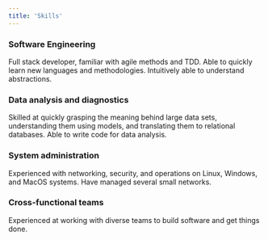 ```yaml
---
title: 'Skills'
---
```

### Software Engineering ###

Full stack developer, familiar with agile methods and TDD. Able to quickly learn new languages and methodologies.
Intuitively able to understand abstractions.

### Data analysis and diagnostics ###

Skilled at quickly grasping the meaning behind large data sets, understanding them using models, and translating them to
relational databases. Able to write code for data analysis.

### System administration ###

Experienced with networking, security, and operations on Linux, Windows, and MacOS systems. Have managed several small
networks.

### Cross-functional teams ###

Experienced at working with diverse teams to build software and get things done.